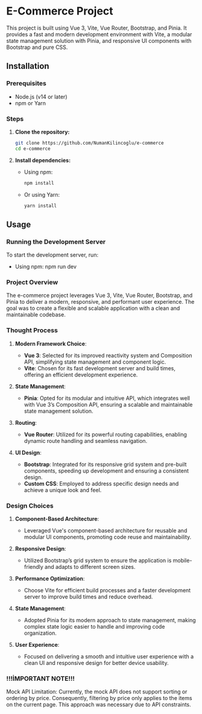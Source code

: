 # E-Commerce Project

This project is built using Vue 3, Vite, Vue Router, Bootstrap, and Pinia. It provides a fast and modern development environment with Vite, a modular state management solution with Pinia, and responsive UI components with Bootstrap and pure CSS.

## Installation

### Prerequisites

- Node.js (v14 or later)
- npm or Yarn

### Steps

1. **Clone the repository:**
    ```bash
    git clone https://github.com/NumanKilincoglu/e-commerce
    cd e-commerce
    ```

2. **Install dependencies:**
    - Using npm:
      ```bash
      npm install
      ```

    - Or using Yarn:
      ```bash
      yarn install
      ```

## Usage

### Running the Development Server

To start the development server, run:

- Using npm:
  npm run dev
### Project Overview

The e-commerce project leverages Vue 3, Vite, Vue Router, Bootstrap, and Pinia to deliver a modern, responsive, and performant user experience. The goal was to create a flexible and scalable application with a clean and maintainable codebase.

### Thought Process

1. **Modern Framework Choice**:
   - **Vue 3**: Selected for its improved reactivity system and Composition API, simplifying state management and component logic.
   - **Vite**: Chosen for its fast development server and build times, offering an efficient development experience.

2. **State Management**:
   - **Pinia**: Opted for its modular and intuitive API, which integrates well with Vue 3’s Composition API, ensuring a scalable and maintainable state management solution.

3. **Routing**:
   - **Vue Router**: Utilized for its powerful routing capabilities, enabling dynamic route handling and seamless navigation.

4. **UI Design**:
   - **Bootstrap**: Integrated for its responsive grid system and pre-built components, speeding up development and ensuring a consistent design.
   - **Custom CSS**: Employed to address specific design needs and achieve a unique look and feel.

### Design Choices

1. **Component-Based Architecture**:
   - Leveraged Vue's component-based architecture for reusable and modular UI components, promoting code reuse and maintainability.

2. **Responsive Design**:
   - Utilized Bootstrap’s grid system to ensure the application is mobile-friendly and adapts to different screen sizes.

3. **Performance Optimization**:
   - Choose Vite for efficient build processes and a faster development server to improve build times and reduce overhead.

4. **State Management**:
   - Adopted Pinia for its modern approach to state management, making complex state logic easier to handle and improving code organization.

5. **User Experience**:
   - Focused on delivering a smooth and intuitive user experience with a clean UI and responsive design for better device usability.

### !!!İMPORTANT NOTE!!!
Mock API Limitation: Currently, the mock API does not support sorting or ordering by price. Consequently, filtering by price only applies to the items on the current page. This approach was necessary due to API constraints.





